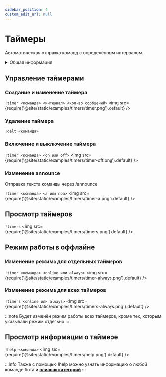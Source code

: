```yaml
---
sidebar_position: 4
custom_edit_url: null
---
```


# Таймеры

Автоматическая отправка команд с определённым интервалом.

<details>
  <summary>Общая информация</summary>
  <ul>
    <li><b>Название:</b> timer</li>
    <li><b>Элиасы:</b> delt, timers</li>
    <li><b>Кулдаун:</b> общий 3 секунды</li>
    <li><a href="https://github.com/Relanit/ModBoty/blob/master/ModBoty/cogs/timers.py"><b>Исходный код</b></a></li>
  </ul>
</details>

## Управление таймерами

### Создание и изменение таймера
`!timer <команда> <интервал> <кол-во сообщений>`
<img src={require('@site/static/examples/timers/timer.png').default} />

### Удаление таймера
`!delt <команда>`

### Включение и выключение таймера
`!timer <команда> <on или off>`
<img src={require('@site/static/examples/timers/timer-off.png').default} />

### Изменение announce
Отправка текста команды через /announce

`!timer <команда> <a или noa>`
<img src={require('@site/static/examples/timers/timer-a.png').default} />

## Просмотр таймеров
`!timers`
<img src={require('@site/static/examples/timers/timers.png').default} />

## Режим работы в оффлайне

### Изменение режима для отдельных таймеров
`!timer <команда> <online или always>`
<img src={require('@site/static/examples/timers/timer-always.png').default} />


### Изменение режима для всех таймеров
`!timers <online или always>`
<img src={require('@site/static/examples/timers/timers-always.png').default} /> <p></p>

:::note
Будет изменён режим работы всех таймеров, кроме тех, которым указывали режим отдельно
:::

## Просмотр информации о таймере
`!help <команда>`
<img src={require('@site/static/examples/timers/help.png').default} /> <p></p>

:::info
Также с помощью !help можно узнать информацию о любой команде бота и **[элиасах категорий](stream-info.md#добавить-элиас)**
:::